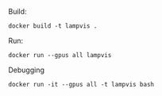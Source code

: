 Build:
```
docker build -t lampvis .
```
Run:
```
docker run --gpus all lampvis 
```
Debugging
```
docker run -it --gpus all -t lampvis bash
```